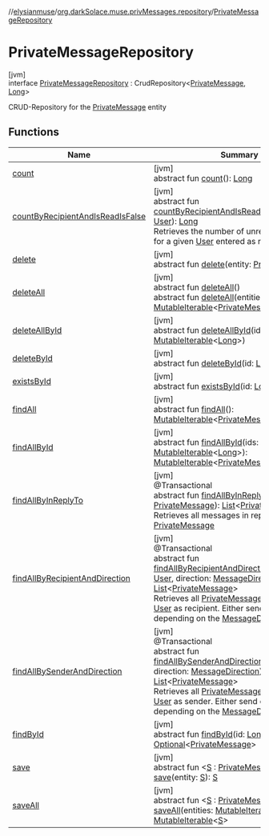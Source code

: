 //[elysianmuse](../../../index.md)/[org.darkSolace.muse.privMessages.repository](../index.md)/[PrivateMessageRepository](index.md)

# PrivateMessageRepository

[jvm]\
interface [PrivateMessageRepository](index.md) : CrudRepository&lt;[PrivateMessage](../../org.darkSolace.muse.privMessages.model/-private-message/index.md), [Long](https://kotlinlang.org/api/latest/jvm/stdlib/kotlin/-long/index.html)&gt; 

CRUD-Repository for the [PrivateMessage](../../org.darkSolace.muse.privMessages.model/-private-message/index.md) entity

## Functions

| Name | Summary |
|---|---|
| [count](../../org.darkSolace.muse.user.repository/-user-settings-repository/index.md#-1347258675%2FFunctions%2F-1216412040) | [jvm]<br>abstract fun [count](../../org.darkSolace.muse.user.repository/-user-settings-repository/index.md#-1347258675%2FFunctions%2F-1216412040)(): [Long](https://kotlinlang.org/api/latest/jvm/stdlib/kotlin/-long/index.html) |
| [countByRecipientAndIsReadIsFalse](count-by-recipient-and-is-read-is-false.md) | [jvm]<br>abstract fun [countByRecipientAndIsReadIsFalse](count-by-recipient-and-is-read-is-false.md)(recipient: [User](../../org.darkSolace.muse.user.model/-user/index.md)): [Long](https://kotlinlang.org/api/latest/jvm/stdlib/kotlin/-long/index.html)<br>Retrieves the number of unread messassed for a given [User](../../org.darkSolace.muse.user.model/-user/index.md) entered as recipient. |
| [delete](index.md#597681004%2FFunctions%2F-1216412040) | [jvm]<br>abstract fun [delete](index.md#597681004%2FFunctions%2F-1216412040)(entity: [PrivateMessage](../../org.darkSolace.muse.privMessages.model/-private-message/index.md)) |
| [deleteAll](../../org.darkSolace.muse.user.repository/-user-settings-repository/index.md#87931462%2FFunctions%2F-1216412040) | [jvm]<br>abstract fun [deleteAll](../../org.darkSolace.muse.user.repository/-user-settings-repository/index.md#87931462%2FFunctions%2F-1216412040)()<br>abstract fun [deleteAll](index.md#-1835779879%2FFunctions%2F-1216412040)(entities: [MutableIterable](https://kotlinlang.org/api/latest/jvm/stdlib/kotlin.collections/-mutable-iterable/index.html)&lt;[PrivateMessage](../../org.darkSolace.muse.privMessages.model/-private-message/index.md)&gt;) |
| [deleteAllById](../../org.darkSolace.muse.user.repository/-user-settings-repository/index.md#897308593%2FFunctions%2F-1216412040) | [jvm]<br>abstract fun [deleteAllById](../../org.darkSolace.muse.user.repository/-user-settings-repository/index.md#897308593%2FFunctions%2F-1216412040)(ids: [MutableIterable](https://kotlinlang.org/api/latest/jvm/stdlib/kotlin.collections/-mutable-iterable/index.html)&lt;[Long](https://kotlinlang.org/api/latest/jvm/stdlib/kotlin/-long/index.html)&gt;) |
| [deleteById](../../org.darkSolace.muse.user.repository/-user-settings-repository/index.md#-1865927624%2FFunctions%2F-1216412040) | [jvm]<br>abstract fun [deleteById](../../org.darkSolace.muse.user.repository/-user-settings-repository/index.md#-1865927624%2FFunctions%2F-1216412040)(id: [Long](https://kotlinlang.org/api/latest/jvm/stdlib/kotlin/-long/index.html)) |
| [existsById](../../org.darkSolace.muse.user.repository/-user-settings-repository/index.md#-1245749783%2FFunctions%2F-1216412040) | [jvm]<br>abstract fun [existsById](../../org.darkSolace.muse.user.repository/-user-settings-repository/index.md#-1245749783%2FFunctions%2F-1216412040)(id: [Long](https://kotlinlang.org/api/latest/jvm/stdlib/kotlin/-long/index.html)): [Boolean](https://kotlinlang.org/api/latest/jvm/stdlib/kotlin/-boolean/index.html) |
| [findAll](../../org.darkSolace.muse.user.repository/-user-settings-repository/index.md#432803092%2FFunctions%2F-1216412040) | [jvm]<br>abstract fun [findAll](../../org.darkSolace.muse.user.repository/-user-settings-repository/index.md#432803092%2FFunctions%2F-1216412040)(): [MutableIterable](https://kotlinlang.org/api/latest/jvm/stdlib/kotlin.collections/-mutable-iterable/index.html)&lt;[PrivateMessage](../../org.darkSolace.muse.privMessages.model/-private-message/index.md)&gt; |
| [findAllById](../../org.darkSolace.muse.user.repository/-user-settings-repository/index.md#-2014544349%2FFunctions%2F-1216412040) | [jvm]<br>abstract fun [findAllById](../../org.darkSolace.muse.user.repository/-user-settings-repository/index.md#-2014544349%2FFunctions%2F-1216412040)(ids: [MutableIterable](https://kotlinlang.org/api/latest/jvm/stdlib/kotlin.collections/-mutable-iterable/index.html)&lt;[Long](https://kotlinlang.org/api/latest/jvm/stdlib/kotlin/-long/index.html)&gt;): [MutableIterable](https://kotlinlang.org/api/latest/jvm/stdlib/kotlin.collections/-mutable-iterable/index.html)&lt;[PrivateMessage](../../org.darkSolace.muse.privMessages.model/-private-message/index.md)&gt; |
| [findAllByInReplyTo](find-all-by-in-reply-to.md) | [jvm]<br>@Transactional<br>abstract fun [findAllByInReplyTo](find-all-by-in-reply-to.md)(reply: [PrivateMessage](../../org.darkSolace.muse.privMessages.model/-private-message/index.md)): [List](https://kotlinlang.org/api/latest/jvm/stdlib/kotlin.collections/-list/index.html)&lt;[PrivateMessage](../../org.darkSolace.muse.privMessages.model/-private-message/index.md)&gt;<br>Retrieves all messages in reply to a given [PrivateMessage](../../org.darkSolace.muse.privMessages.model/-private-message/index.md) |
| [findAllByRecipientAndDirection](find-all-by-recipient-and-direction.md) | [jvm]<br>@Transactional<br>abstract fun [findAllByRecipientAndDirection](find-all-by-recipient-and-direction.md)(recipient: [User](../../org.darkSolace.muse.user.model/-user/index.md), direction: [MessageDirection](../../org.darkSolace.muse.privMessages.model/-message-direction/index.md)): [List](https://kotlinlang.org/api/latest/jvm/stdlib/kotlin.collections/-list/index.html)&lt;[PrivateMessage](../../org.darkSolace.muse.privMessages.model/-private-message/index.md)&gt;<br>Retrieves all [PrivateMessage](../../org.darkSolace.muse.privMessages.model/-private-message/index.md)s for a given [User](../../org.darkSolace.muse.user.model/-user/index.md) as recipient. Either send or received depending on the [MessageDirection](../../org.darkSolace.muse.privMessages.model/-message-direction/index.md) |
| [findAllBySenderAndDirection](find-all-by-sender-and-direction.md) | [jvm]<br>@Transactional<br>abstract fun [findAllBySenderAndDirection](find-all-by-sender-and-direction.md)(sender: [User](../../org.darkSolace.muse.user.model/-user/index.md), direction: [MessageDirection](../../org.darkSolace.muse.privMessages.model/-message-direction/index.md)): [List](https://kotlinlang.org/api/latest/jvm/stdlib/kotlin.collections/-list/index.html)&lt;[PrivateMessage](../../org.darkSolace.muse.privMessages.model/-private-message/index.md)&gt;<br>Retrieves all [PrivateMessage](../../org.darkSolace.muse.privMessages.model/-private-message/index.md)s for a given [User](../../org.darkSolace.muse.user.model/-user/index.md) as sender. Either send or received depending on the [MessageDirection](../../org.darkSolace.muse.privMessages.model/-message-direction/index.md) |
| [findById](../../org.darkSolace.muse.user.repository/-user-settings-repository/index.md#635093510%2FFunctions%2F-1216412040) | [jvm]<br>abstract fun [findById](../../org.darkSolace.muse.user.repository/-user-settings-repository/index.md#635093510%2FFunctions%2F-1216412040)(id: [Long](https://kotlinlang.org/api/latest/jvm/stdlib/kotlin/-long/index.html)): [Optional](https://docs.oracle.com/javase/8/docs/api/java/util/Optional.html)&lt;[PrivateMessage](../../org.darkSolace.muse.privMessages.model/-private-message/index.md)&gt; |
| [save](index.md#-2014121286%2FFunctions%2F-1216412040) | [jvm]<br>abstract fun &lt;[S](index.md#-2014121286%2FFunctions%2F-1216412040) : [PrivateMessage](../../org.darkSolace.muse.privMessages.model/-private-message/index.md)&gt; [save](index.md#-2014121286%2FFunctions%2F-1216412040)(entity: [S](index.md#-2014121286%2FFunctions%2F-1216412040)): [S](index.md#-2014121286%2FFunctions%2F-1216412040) |
| [saveAll](index.md#536338635%2FFunctions%2F-1216412040) | [jvm]<br>abstract fun &lt;[S](index.md#536338635%2FFunctions%2F-1216412040) : [PrivateMessage](../../org.darkSolace.muse.privMessages.model/-private-message/index.md)&gt; [saveAll](index.md#536338635%2FFunctions%2F-1216412040)(entities: [MutableIterable](https://kotlinlang.org/api/latest/jvm/stdlib/kotlin.collections/-mutable-iterable/index.html)&lt;[S](index.md#536338635%2FFunctions%2F-1216412040)&gt;): [MutableIterable](https://kotlinlang.org/api/latest/jvm/stdlib/kotlin.collections/-mutable-iterable/index.html)&lt;[S](index.md#536338635%2FFunctions%2F-1216412040)&gt; |
